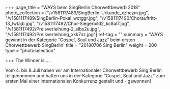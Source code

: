 +++
page_title = "WAYS beim SingBerlin Chorwettbewerb 2018"
photo_collection = ["/v1581117489/SingBerlin-Urkunde_xzhezm.jpg", "/v1581117489/SingBerlin-Pokal_wctggr.jpg", "/v1581117490/Chorauftritt-13_lwtajb.jpg", "/v1581117492/Chor-Siegerbild2_kc8al7.jpg", "/v1581117492/Preisverleihung-2_slbs2u.jpg", "/v1581117492/Preisverleihung_xkk7nz.jpg"]
ref-tag = ""
summary = 'WAYS gewinnt in der Kategorie “Gospel, Soul und Jazz” beim ersten Chorwettbewerb SingBerlin'
title = "20180706 Sing Berlin"
weight = 200
type = "photoselection"

+++
The Winner is.....

Vom 4. bis 8.Juli haben wir am Internationaler Chorwettbewerb Sing Berlin teilgenommen und hatten uns in der Kategorie “Gospel, Soul und Jazz” zum ersten Mal einer internationalen Konkurrenz gestellt und - gewonnen!
